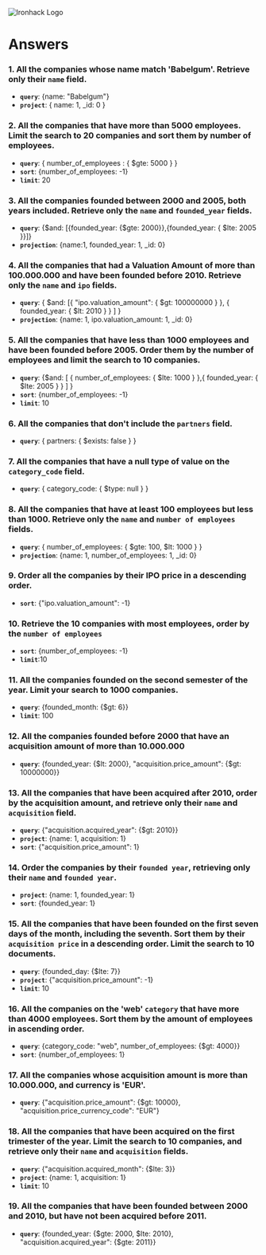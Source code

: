 ![Ironhack Logo](https://i.imgur.com/1QgrNNw.png)

# Answers

### 1. All the companies whose name match 'Babelgum'. Retrieve only their `name` field.

- **`query`**: {name: "Babelgum"}
- **`project`**: { name: 1, _id: 0 }

### 2. All the companies that have more than 5000 employees. Limit the search to 20 companies and sort them by **number of employees**.

- **`query`**: { number_of_employees : { $gte: 5000 } }
- **`sort`**: {number_of_employees: -1}
- **`limit`**: 20


### 3. All the companies founded between 2000 and 2005, both years included. Retrieve only the `name` and `founded_year` fields.

- **`query`**: {$and: [{founded_year: {$gte: 2000}},{founded_year: { $lte: 2005 }}]}
- **`projection`**: {name:1, founded_year: 1, _id: 0}


### 4. All the companies that had a Valuation Amount of more than 100.000.000 and have been founded before 2010. Retrieve only the `name` and `ipo` fields.

- **`query`**: { $and: [{ "ipo.valuation_amount": { $gt: 100000000 } }, { founded_year: { $lt: 2010 } } ] }
- **`projection`**: {name: 1, ipo.valuation_amount: 1, _id: 0}

### 5. All the companies that have less than 1000 employees and have been founded before 2005. Order them by the number of employees and limit the search to 10 companies.

- **`query`**: {$and: [ { number_of_employees: { $lte: 1000 } },{ founded_year: { $lte: 2005 } } ] }
- **`sort`**: {number_of_employees: -1}
- **`limit`**: 10

### 6. All the companies that don't include the `partners` field.

- **`query`**: { partners: { $exists: false } }
### 7. All the companies that have a null type of value on the `category_code` field.

- **`query`**: { category_code: { $type: null } }
### 8. All the companies that have at least 100 employees but less than 1000. Retrieve only the `name` and `number of employees` fields.

- **`query`**: { number_of_employees: { $gte: 100, $lt: 1000 } }
- **`projection`**: {name: 1, number_of_employees: 1, _id: 0}

### 9. Order all the companies by their IPO price in a descending order.

- **`sort`**: {"ipo.valuation_amount": -1}

### 10. Retrieve the 10 companies with most employees, order by the `number of employees`

- **`sort`**: {number_of_employees: -1}
- **`limit`**:10

### 11. All the companies founded on the second semester of the year. Limit your search to 1000 companies.

- **`query`**: {founded_month: {$gt: 6}}
- **`limit`**: 100

### 12. All the companies founded before 2000 that have an acquisition amount of more than 10.000.000

- **`query`**: {founded_year: {$lt: 2000}, "acquisition.price_amount": {$gt: 10000000}}

### 13. All the companies that have been acquired after 2010, order by the acquisition amount, and retrieve only their `name` and `acquisition` field.

- **`query`**: {"acquisition.acquired_year": {$gt: 2010}}
- **`project`**: {name: 1, acquisition: 1}
- **`sort`**: {"acquisition.price_amount": 1}
### 14. Order the companies by their `founded year`, retrieving only their `name` and `founded year`.

- **`project`**: {name: 1, founded_year: 1}
- **`sort`**:  {founded_year: 1}

### 15. All the companies that have been founded on the first seven days of the month, including the seventh. Sort them by their `acquisition price` in a descending order. Limit the search to 10 documents.

- **`query`**: {founded_day: {$lte: 7}}
- **`project`**: {"acquisition.price_amount": -1}
- **`limit`**: 10

### 16. All the companies on the 'web' `category` that have more than 4000 employees. Sort them by the amount of employees in ascending order.

- **`query`**:  {category_code: "web", number_of_employees: {$gt: 4000}}
- **`sort`**: {number_of_employees: 1}

### 17. All the companies whose acquisition amount is more than 10.000.000, and currency is 'EUR'.

- **`query`**: {"acquisition.price_amount": {$gt: 10000}, "acquisition.price_currency_code": "EUR"}

### 18. All the companies that have been acquired on the first trimester of the year. Limit the search to 10 companies, and retrieve only their `name` and `acquisition` fields.

- **`query`**:  {"acquisition.acquired_month": {$lte: 3}}
- **`project`**: {name: 1, acquisition: 1}
- **`limit`**: 10

### 19. All the companies that have been founded between 2000 and 2010, but have not been acquired before 2011.

- **`query`**: {founded_year: {$gte: 2000, $lte: 2010}, "acquisition.acquired_year": {$gte: 2011}}